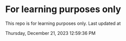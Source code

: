 # For learning purposes only
This repo is for learning purposes only.
Last updated at

Thursday, December 21, 2023 12:59:36 PM

